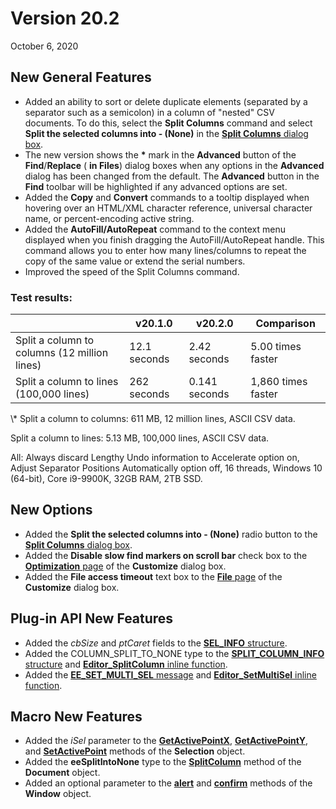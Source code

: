 # Version 20.2

October 6, 2020

## New General Features

- Added an ability to sort or delete duplicate elements (separated by a separator such as a semicolon) in a column of "nested" CSV documents. To do this, select the **Split Columns** command and select **Split the selected columns into - (None)** in the [**Split Columns** dialog box](../dlg/split_column/index).
- The new version shows the **\*** mark in the **Advanced** button of the **Find**/**Replace** ( **in Files**) dialog boxes when any options in the **Advanced** dialog has been changed from the default. The **Advanced** button in the **Find** toolbar will be highlighted if any advanced options are set.
- Added the **Copy** and **Convert** commands to a tooltip displayed when hovering over an HTML/XML character reference, universal character name, or percent-encoding active string.
- Added the **AutoFill/AutoRepeat** command to the context menu displayed when you finish dragging the AutoFill/AutoRepeat handle. This command allows you to enter how many lines/columns to repeat the copy of the same value or extend the serial numbers.
- Improved the speed of the Split Columns command.

### Test results:

|  | v20.1.0 | v20.2.0 | Comparison |
| --- | --- | --- | --- |
| Split a column to columns (12 million lines) | 12.1 seconds | 2.42 seconds | 5.00 times faster |
| Split a column to lines (100,000 lines) | 262 seconds | 0.141 seconds | 1,860 times faster |

\\* Split a column to columns: 611 MB, 12 million lines, ASCII CSV data.

Split a column to lines: 5.13 MB, 100,000 lines, ASCII CSV data.

All: Always discard Lengthy Undo information to Accelerate option on, Adjust Separator Positions Automatically option off, 16 threads, Windows 10 (64-bit), Core i9-9900K, 32GB RAM, 2TB SSD.

## New Options

- Added the **Split the selected columns into - (None)** radio button to the [**Split Columns** dialog box](../dlg/split_column/index).
- Added the **Disable slow find markers on scroll bar** check box to the [**Optimization** page](../dlg/customize/optimization/index) of the **Customize** dialog box.
- Added the **File access timeout** text box to the [**File** page](../dlg/customize/file/index) of the **Customize** dialog box.

## Plug-in API New Features

- Added the _cbSize_ and _ptCaret_ fields to the [**SEL\_INFO** structure](../plugin/structure/sel_info).
- Added the COLUMN\_SPLIT\_TO\_NONE type to the [**SPLIT\_COLUMN\_INFO** structure](../plugin/structure/split_column_info) and [**Editor\_SplitColumn** inline function](../plugin/macro/editor_splitcolumn).
- Added the [**EE\_SET\_MULTI\_SEL** message](../plugin/message/ee_set_multi_sel) and [**Editor\_SetMultiSel** inline function](../plugin/macro/editor_setmultisel).

## Macro New Features

- Added the _iSel_ parameter to the **[GetActivePointX](../macro/selection/selection_getactivepointx)**, **[GetActivePointY](../macro/selection/selection_getactivepointy)**, and **[SetActivePoint](../macro/selection/selection_setactivepoint)** methods of the **Selection** object.
- Added the **eeSplitIntoNone** type to the **[SplitColumn](../macro/document/split_column)** method of the **Document** object.
- Added an optional parameter to the [**alert**](../macro/window/window_alert) and [**confirm**](../macro/window/window_confirm) methods of the **Window** object.
